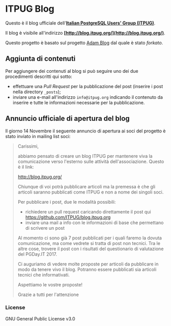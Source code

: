 # ITPUG Blog

Questo è il blog ufficiale dell'**[Italian PostgreSQL Users' Group (ITPUG)](http://www.itpug.org)**.

Il blog è visibile all'indirizzo **[http://blog.itpug.org/](http://blog.itpug.org/)**.

Questo progetto è basato sul progetto [Adam Blog](https://github.com/artemsheludko/adam-blog) dal quale è stato *forkato*.

## Aggiunta di contenuti

Per aggiungere dei contenuti al blog si può seguire uno dei due procedimenti descritti qui sotto:

- effettuare una *Pull Request* per la pubblicazione del post (inserire i post nella directory `_posts`);
- inviare una e-mail all'indirizzo `info@itpug.org` indicando il contenuto da inserire e tutte le informazioni necessarie per la pubblicazione.


## Annuncio ufficiale di apertura del blog

Il giorno 14 Novembre il seguente annuncio di apertura ai soci del progetto è stato inviato in mailing list soci:

> Carissimi,
>
> abbiamo pensato di creare un blog ITPUG per mantenere viva la
> comunicazione verso l'esterno sulle attività dell'associazione. Questo è
> il link:
>
> http://blog.itpug.org/
>
>
> Chiunque di voi potrà pubblicare articoli ma la premessa è che gli
> articoli saranno pubblicati come ITPUG e non a nome dei singoli soci.
>
> Per pubblicare i post, due le modalità possibili:
>
>  * richiedere un pull request caricando direttamente il post qui
>       https://github.com/ITPUG/blog.itpug.org
>  * inviare una mail a info con le informazioni di base che permettano di
> scrivere un post
>
> Al momento ci sono già 7 post pubblicati per i quali faremo la dovuta
> comunicazione, ma come vedrete si tratta di post non tecnici. Tra le
> altre cose, trovere il post con i risultati del questionario di
> valutazione del PGDay.IT 2017.
>
> Ci auguriamo di vedere molte proposte per articoli da pubblicare in modo
> da tenere vivo il blog. Potranno essere pubblicati sia articoli tecnici
> che informativati.
>
> Aspettiamo le vostre proposte!
>
> Grazie a tutti per l'attenzione

### License

GNU General Public License v3.0
